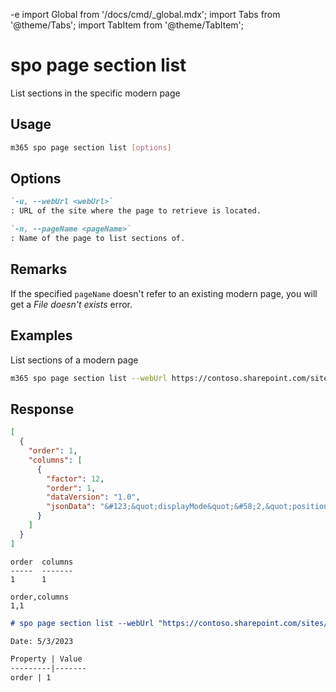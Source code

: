 -e <!-- DISCLAIMER: All secrets, passwords, and sensitive values in this document are examples only and not real credentials. -->
import Global from '/docs/cmd/_global.mdx';
import Tabs from '@theme/Tabs';
import TabItem from '@theme/TabItem';

# spo page section list

List sections in the specific modern page

## Usage

```sh
m365 spo page section list [options]
```

## Options

```md definition-list
`-u, --webUrl <webUrl>`
: URL of the site where the page to retrieve is located.

`-n, --pageName <pageName>`
: Name of the page to list sections of.
```

<Global />

## Remarks

If the specified `pageName` doesn't refer to an existing modern page, you will get a _File doesn't exists_ error.

## Examples

List sections of a modern page

```sh
m365 spo page section list --webUrl https://contoso.sharepoint.com/sites/team-a --pageName home.aspx
```

## Response

<Tabs>
  <TabItem value="JSON">

  ```json
  [
    {
      "order": 1,
      "columns": [
        {
          "factor": 12,
          "order": 1,
          "dataVersion": "1.0",
          "jsonData": "&#123;&quot;displayMode&quot;&#58;2,&quot;position&quot;&#58;&#123;&quot;sectionFactor&quot;&#58;12,&quot;sectionIndex&quot;&#58;1,&quot;zoneIndex&quot;&#58;1&#125;&#125;"
        }
      ]
    }
  ]
  ```

  </TabItem>
  <TabItem value="Text">

  ```text
  order  columns
  -----  -------
  1      1
  ```

  </TabItem>
  <TabItem value="CSV">

  ```csv
  order,columns
  1,1
  ```

  </TabItem>
  <TabItem value="Markdown">

  ```md
  # spo page section list --webUrl "https://contoso.sharepoint.com/sites/team-a" --pageName "home.aspx"

  Date: 5/3/2023

  Property | Value
  ---------|-------
  order | 1

  ```

  </TabItem>
</Tabs>
